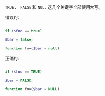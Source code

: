 `TRUE` 、 `FALSE` 和 `NULL` 这几个关键字全部使用大写。

错误的:

```PHP

if ($foo == true)

$bar = false;

function foo($bar = null)

```

正确的:

```PHP

if ($foo == TRUE)

$bar = FALSE;

function foo($bar = NULL)

```